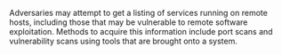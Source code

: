 Adversaries may attempt to get a listing of services running on remote hosts, including those that may be vulnerable to remote software exploitation. Methods to acquire this information include port scans and vulnerability scans using tools that are brought onto a system.